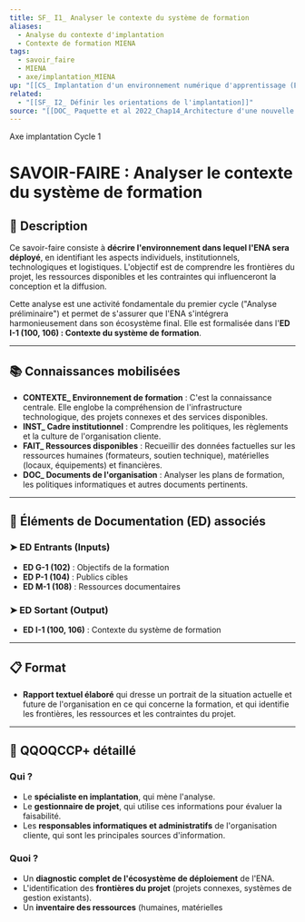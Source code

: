 ```yaml
---
title: SF_ I1_ Analyser le contexte du système de formation
aliases:
  - Analyse du contexte d'implantation
  - Contexte de formation MIENA
tags:
  - savoir_faire
  - MIENA
  - axe/implantation_MIENA
up: "[[CS_ Implantation d'un environnement numérique d'apprentissage (ENA)]]"
related:
  - "[[SF_ I2_ Définir les orientations de l'implantation]]"
source: "[[DOC_ Paquette et al 2022_Chap14_Architecture d'une nouvelle méthode d'ingénierie des ENA_ MIENA]]"
---
```

Axe implantation
Cycle 1
# SAVOIR-FAIRE : Analyser le contexte du système de formation

## 📌 Description
Ce savoir-faire consiste à **décrire l'environnement dans lequel l'ENA sera déployé**, en identifiant les aspects individuels, institutionnels, technologiques et logistiques. L'objectif est de comprendre les frontières du projet, les ressources disponibles et les contraintes qui influenceront la conception et la diffusion.

Cette analyse est une activité fondamentale du premier cycle ("Analyse préliminaire") et permet de s'assurer que l'ENA s'intégrera harmonieusement dans son écosystème final. Elle est formalisée dans l'**ED I-1 (100, 106) : Contexte du système de formation**.

---
## 📚 Connaissances mobilisées

- **CONTEXTE_ Environnement de formation** : C'est la connaissance centrale. Elle englobe la compréhension de l'infrastructure technologique, des projets connexes et des services disponibles.
- **INST_ Cadre institutionnel** : Comprendre les politiques, les règlements et la culture de l'organisation cliente.
- **FAIT_ Ressources disponibles** : Recueillir des données factuelles sur les ressources humaines (formateurs, soutien technique), matérielles (locaux, équipements) et financières.
- **DOC_ Documents de l'organisation** : Analyser les plans de formation, les politiques informatiques et autres documents pertinents.

---
## 🔄 Éléments de Documentation (ED) associés

### ➤ ED Entrants (Inputs)
* **ED G-1 (102)** : Objectifs de la formation
* **ED P-1 (104)** : Publics cibles
* **ED M-1 (108)** : Ressources documentaires

### ➤ ED Sortant (Output)
* **ED I-1 (100, 106)** : Contexte du système de formation

---
## 📋 Format
- **Rapport textuel élaboré** qui dresse un portrait de la situation actuelle et future de l'organisation en ce qui concerne la formation, et qui identifie les frontières, les ressources et les contraintes du projet.

---

## 🔎 QQOQCCP+ détaillé

### Qui ?
- Le **spécialiste en implantation**, qui mène l'analyse.
- Le **gestionnaire de projet**, qui utilise ces informations pour évaluer la faisabilité.
- Les **responsables informatiques et administratifs** de l'organisation cliente, qui sont les principales sources d'information.

### Quoi ?
- Un **diagnostic complet de l'écosystème de déploiement** de l'ENA.
- L'identification des **frontières du projet** (projets connexes, systèmes de gestion existants).
- Un **inventaire des ressources** (humaines, matérielles